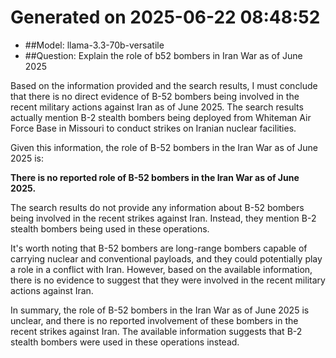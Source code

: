 # Generated on 2025-06-22 08:48:52

- ##Model: llama-3.3-70b-versatile
- ##Question: Explain the role of b52 bombers in Iran War as of June 2025

Based on the information provided and the search results, I must conclude that there is no direct evidence of B-52 bombers being involved in the recent military actions against Iran as of June 2025. The search results actually mention B-2 stealth bombers being deployed from Whiteman Air Force Base in Missouri to conduct strikes on Iranian nuclear facilities.

Given this information, the role of B-52 bombers in the Iran War as of June 2025 is:

**There is no reported role of B-52 bombers in the Iran War as of June 2025.**

The search results do not provide any information about B-52 bombers being involved in the recent strikes against Iran. Instead, they mention B-2 stealth bombers being used in these operations.

It's worth noting that B-52 bombers are long-range bombers capable of carrying nuclear and conventional payloads, and they could potentially play a role in a conflict with Iran. However, based on the available information, there is no evidence to suggest that they were involved in the recent military actions against Iran.

In summary, the role of B-52 bombers in the Iran War as of June 2025 is unclear, and there is no reported involvement of these bombers in the recent strikes against Iran. The available information suggests that B-2 stealth bombers were used in these operations instead.